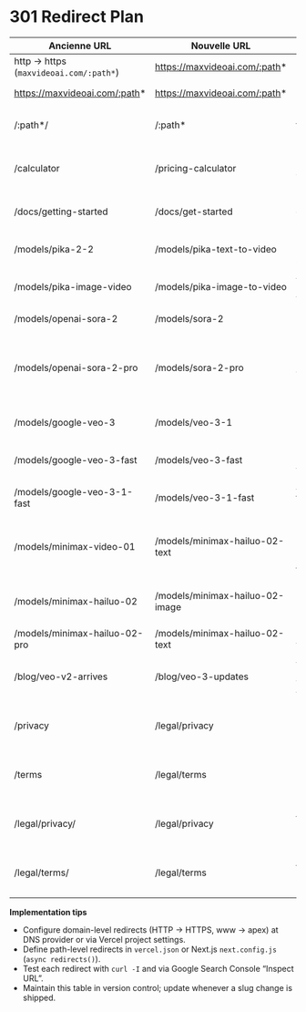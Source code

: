 # 301 Redirect Plan

| Ancienne URL | Nouvelle URL | Motif |
| --- | --- | --- |
| http → https (`maxvideoai.com/:path*`) | https://maxvideoai.com/:path* | Force HTTPS |
| https://maxvideoai.com/:path* | https://maxvideoai.com/:path* | Canonical non-www |
| /:path*/ | /:path* | Remove trailing slash |
| /calculator | /pricing-calculator | Keyword-rich pricing calculator slug |
| /docs/getting-started | /docs/get-started | Shorten onboarding slug |
| /models/pika-2-2 | /models/pika-text-to-video | Consolidate legacy Pika slug |
| /models/pika-image-video | /models/pika-image-to-video | Align Pika image-to-video slug |
| /models/openai-sora-2 | /models/sora-2 | Standardize Sora slug |
| /models/openai-sora-2-pro | /models/sora-2-pro | Harmonise legacy naming with new Sora Pro page |
| /models/google-veo-3 | /models/veo-3-1 | Promote latest Veo release |
| /models/google-veo-3-fast | /models/veo-3-fast | Drop brand prefix for Veo fast |
| /models/google-veo-3-1-fast | /models/veo-3-1-fast | Align new fast tier naming |
| /models/minimax-video-01 | /models/minimax-hailuo-02-text | Map legacy MiniMax slug to Standard text tier |
| /models/minimax-hailuo-02 | /models/minimax-hailuo-02-image | Normalize Hailuo Standard image route |
| /models/minimax-hailuo-02-pro | /models/minimax-hailuo-02-text | Sunset Pro variant |
| /blog/veo-v2-arrives | /blog/veo-3-updates | Align Veo launch post with version 3 |
| /privacy | /legal/privacy | Move policies under /legal hub |
| /terms | /legal/terms | Move policies under /legal hub |
| /legal/privacy/ | /legal/privacy | Ensure trailing slash removal |
| /legal/terms/ | /legal/terms | Ensure trailing slash removal |

**Implementation tips**
- Configure domain-level redirects (HTTP → HTTPS, www → apex) at DNS provider or via Vercel project settings.
- Define path-level redirects in `vercel.json` or Next.js `next.config.js` (`async redirects()`).
- Test each redirect with `curl -I` and via Google Search Console “Inspect URL”.
- Maintain this table in version control; update whenever a slug change is shipped.
